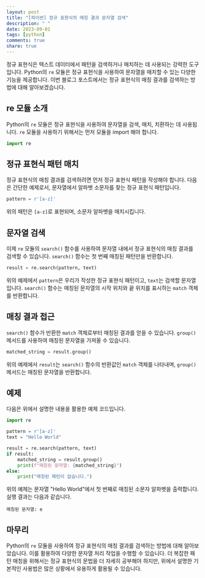 ```yaml
---
layout: post
title: "[파이썬] 정규 표현식의 매칭 결과 문자열 검색"
description: " "
date: 2023-09-01
tags: [python]
comments: true
share: true
---
```


정규 표현식은 텍스트 데이터에서 패턴을 검색하거나 매치하는 데 사용되는 강력한 도구입니다. Python의 `re` 모듈은 정규 표현식을 사용하여 문자열을 매치할 수 있는 다양한 기능을 제공합니다. 이번 블로그 포스트에서는 정규 표현식의 매칭 결과를 검색하는 방법에 대해 알아보겠습니다.

## re 모듈 소개

Python의 `re` 모듈은 정규 표현식을 사용하여 문자열을 검색, 매치, 치환하는 데 사용됩니다. `re` 모듈을 사용하기 위해서는 먼저 모듈을 import 해야 합니다.

```python
import re
```

## 정규 표현식 패턴 매치

정규 표현식의 매칭 결과를 검색하려면 먼저 정규 표현식 패턴을 작성해야 합니다. 다음은 간단한 예제로서, 문자열에서 알파벳 소문자를 찾는 정규 표현식 패턴입니다.

```python
pattern = r'[a-z]'
```

위의 패턴은 `[a-z]`로 표현되며, 소문자 알파벳을 매치시킵니다.

## 문자열 검색

이제 `re` 모듈의 `search()` 함수를 사용하여 문자열 내에서 정규 표현식의 매칭 결과를 검색할 수 있습니다. `search()` 함수는 첫 번째 매칭된 패턴만을 반환합니다.

```python
result = re.search(pattern, text)
```

위의 예제에서 `pattern`은 우리가 작성한 정규 표현식 패턴이고, `text`는 검색할 문자열입니다. `search()` 함수는 매칭된 문자열의 시작 위치와 끝 위치를 표시하는 `match` 객체를 반환합니다.

## 매칭 결과 접근

`search()` 함수가 반환한 `match` 객체로부터 매칭된 결과를 얻을 수 있습니다. `group()` 메서드를 사용하여 매칭된 문자열을 가져올 수 있습니다.

```python
matched_string = result.group()
```

위의 예제에서 `result`는 `search()` 함수의 반환값인 `match` 객체를 나타내며, `group()` 메서드는 매칭된 문자열을 반환합니다.

## 예제

다음은 위에서 설명한 내용을 활용한 예제 코드입니다.

```python
import re

pattern = r'[a-z]'
text = "Hello World"

result = re.search(pattern, text)
if result:
    matched_string = result.group()
    print(f"매칭된 문자열: {matched_string}")
else:
    print("매칭된 패턴이 없습니다.")
```

위의 예제는 문자열 "Hello World"에서 첫 번째로 매칭된 소문자 알파벳을 출력합니다. 실행 결과는 다음과 같습니다.

```
매칭된 문자열: e
```

## 마무리

Python의 `re` 모듈을 사용하여 정규 표현식의 매칭 결과를 검색하는 방법에 대해 알아보았습니다. 이를 활용하여 다양한 문자열 처리 작업을 수행할 수 있습니다. 더 복잡한 패턴 매칭을 위해서는 정규 표현식의 문법을 더 자세히 공부해야 하지만, 위에서 설명한 기본적인 사용법은 많은 상황에서 유용하게 활용될 수 있습니다.